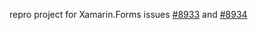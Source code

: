 repro project for Xamarin.Forms issues [#8933](https://github.com/xamarin/Xamarin.Forms/issues/8933) and [#8934](https://github.com/xamarin/Xamarin.Forms/issues/8934)
